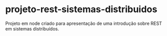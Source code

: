 # projeto-rest-sistemas-distribuidos

Projeto em node criado para apresentação de uma introdução sobre REST em sistemas distribuídos.
